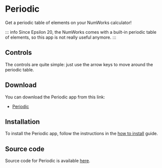 # Periodic

Get a periodic table of elements on your NumWorks calculator!

::: info
Since Epsilon 20, the NumWorks comes with a built-in periodic table of elements,
so this app is not really useful anymore.
:::

## Controls

The controls are quite simple: just use the arrow keys to move around the
periodic table.

## Download

You can download the Periodic app from this link:

- [Periodic](https://yaya-cout.github.io/Nwagyu/assets/apps/periodic.nwa)

## Installation

To install the Periodic app, follow the instructions in the
[how to install](../help/how-to-install.md) guide.

## Source code

Source code for Periodic is available
[here](https://github.com/nwagyu/periodic).

